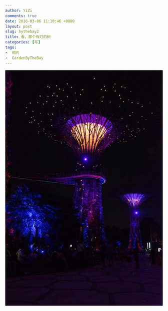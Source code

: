 ```yaml
---
author: YiZi
comments: true
date: 2016-03-06 11:10:46 +0800
layout: post
slug: bythebay2
title: 看，那个有灯的树
categories: [写]
tags:
-  相片
-  GardenByTheBay
---
```

<a href="/public/images/gallery/bythebay/8.jpg" data-lightbox="LightTree" data-title="紫色的树">
<img src="/public/images/gallery/bythebay/8.jpg"></a>
<a href="/public/images/gallery/bythebay/3.jpg" data-lightbox="LightTree" data-title="看什么"></a>
<a href="/public/images/gallery/bythebay/4.jpg" data-lightbox="LightTree" data-title="给我消失"></a>
<a href="/public/images/gallery/bythebay/7.jpg" data-lightbox="LightTree" data-title="橘黄的树"></a>
